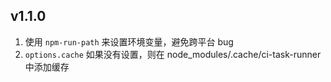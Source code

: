 ## v1.1.0

1. 使用 `npm-run-path` 来设置环境变量，避免跨平台 bug
2. `options.cache` 如果没有设置，则在 node_modules/.cache/ci-task-runner 中添加缓存
